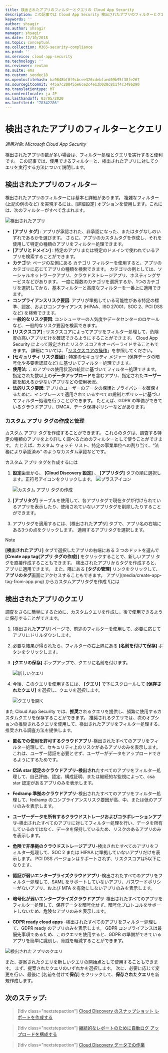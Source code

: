 ```yaml
---
title: 検出されたアプリのフィルターとクエリの Cloud App Security
description: この記事では Cloud App Security 検出されたアプリのフィルターとクエリの一覧を示し、それらを使用する方法について説明します。
keywords: ''
author: shsagir
ms.author: shsagir
manager: shsagir
ms.date: 12/10/2018
ms.topic: conceptual
ms.collection: M365-security-compliance
ms.prod: ''
ms.service: cloud-app-security
ms.technology: ''
ms.reviewer: reutam
ms.suite: ems
ms.custom: seodec18
ms.openlocfilehash: ba9848bf0f9cbcee326cdebfaed09b95f38fe267
ms.sourcegitcommit: 445a7c208455e6ce2c4e13b028c811f4c3486290
ms.translationtype: MT
ms.contentlocale: ja-JP
ms.lasthandoff: 03/05/2020
ms.locfileid: "78342286"
---
```

# <a name="discovered-app-filters-and-queries"></a>検出されたアプリのフィルターとクエリ

*適用対象: Microsoft Cloud App Security*

検出されたアプリの数が多い場合は、フィルター処理とクエリを実行すると便利です。 この記事では、使用できるフィルターと、検出されたアプリに対してクエリを実行する方法について説明します。

## <a name="discovered-app-filters"></a>検出されたアプリのフィルター

検出されたアプリのフィルターには基本と詳細があります。 複雑なフィルター (上記の例のなど) を実現するには、[詳細設定] オプションを使用します。これには、次のフィルターがすべて含まれます。

![検出されたアプリ](media/discovered-apps.png)

- **[アプリ タグ]** : アプリが承認された、非承認になった、またはタグなしのいずれであるかを選びます。 さらに、アプリのカスタムタグを作成し、それを使用して特定の種類のアプリをフィルター処理できます。
- **[アプリとドメイン]** : 特定のアプリまたは特定のドメインで使われているアプリを検索することができます。
- **カテゴリ**: ページの左側にある カテゴリ フィルターを使用すると、アプリのカテゴリに応じてアプリの種類を検索できます。 カテゴリの例としては、ソーシャルネットワークアプリ、クラウドストレージアプリ、ホスティングサービスなどがあります。 一度に複数のカテゴリを選択するか、1つのカテゴリを選択してから、基本フィルターと高度なフィルターを一番上に適用できます。
- **コンプライアンスリスク要因**: アプリが準拠している可能性がある特定の標準、認定、およびコンプライアンス (HIPAA、ISO 27001、SOC 2、PCI DSS など) を検索できます。
- **一般的なリスク要因**: コンシューマーの人気度やデータセンターのロケールなど、一般的なリスク要因を検索できます。
- **[リスクスコア]** : リスクスコアによってアプリをフィルター処理して、危険度の高いアプリだけを確認できるようにすることができます。 Cloud App Security によって設定されたリスク スコアをオーバーライドすることもできます。 詳細については、「[リスクスコアの操作](risk-score.md)」を参照してください。
- **[セキュリティ リスク要因]** : 特定のセキュリティ メジャー (保存データの暗号化や多要素認証など) に基づいてフィルター処理できます。
- **使用法**: このアプリの使用状況の統計に基づいてフィルター処理できます。 指定された数以上の**データアップロード**を含むアプリ、指定された**ユーザー**数を超えるか少ないアプリなどの使用状況。
- **法的リスク要因**: アプリのユーザーのデータの保護とプライバシーを確保するために、インプレースで適用されているすべての規制とポリシーに基づいてフィルター処理を行うことができます。 たとえば、GDPR の準備ができているクラウドアプリ、DMCA、データ保持ポリシーなどがあります。

### <a name="creating-and-managing-custom-app-tags"></a>カスタム アプリ タグの作成と管理

カスタム アプリ タグを作成することができます。
これらのタグは、調査する特定の種類のアプリをより詳しく調べるためのフィルターとして使うことができます。 たとえば、カスタム ウォッチ リスト、特定の事業単位への割り当て、“法務により承認済み” のようなカスタム承認などです。

カスタム アプリ タグを作成するには

1. **設定**歯車から、 **[Cloud Discovery 設定]** 、 **[アプリタグ]** タブの順に選択します。正符号アイコンをクリックします。 ![プラスアイコン](media/plus-icon.png)

   ![カスタム アプリ タグの作成](media/create-app-tag.png)

2. **[アプリタグ]** テーブルを使用して、各アプリタグで現在タグが付けられているアプリを表示したり、使用されていないアプリタグを削除したりすることができます。

3. アプリタグを適用するには、[検出された**アプリ**] タブで、アプリ名の右端にある3つの点をクリックします。 適用するアプリタグを選択します。

> [!NOTE]
>**[検出されたアプリ]** タブで選択したアプリの右端にある 3 つのドットを選んで **[Create app tag\(アプリ タグの作成\)]** をクリックすることで、新しいアプリ タグを直接作成することもできます。 検出されたアプリからタグを作成すると、アプリに適用できます。 また、隅にある **[タグの管理]** リンクをクリックして、**アプリのタグ**画面にアクセスすることもできます。
> アプリ](media/create-app-tag-from-app.png) からカスタムアプリタグを作成 ![には

## <a name="discovered-app-queries"></a>検出されたアプリのクエリ

調査をさらに簡単にするために、カスタムクエリを作成し、後で使用できるように保存することができます。

1. [検出された**アプリ**] ページで、前述のフィルターを使用して、必要に応じてアプリにドリルダウンします。

2. 必要な結果が得られたら、フィルターの右上隅にある **[名前を付けて保存]** ボタンをクリックします。

3. **[クエリの保存]** ポップアップで、クエリに名前を付けます。

    ![新しいクエリ](media/new-query.png)

4. 今後、このクエリを使用するには、 **[クエリ]** で下にスクロールして **[保存されたクエリ]** を選択し、クエリを選択します。

    ![クエリを開く](media/discovered-app-query.png)

また Cloud App Security では、**推奨**されるクエリを提供し、頻繁に使用するカスタムクエリを保存することができます。 推奨されるクエリでは、次のオプションの推奨されるクエリを使用して、検出されたアプリをフィルター処理する、推奨される調査方法を提供します。

- **匿名での使用を許可するクラウドアプリ**-検出されたすべてのアプリをフィルター処理して、セキュリティ上のリスクがあるアプリのみを表示します。これは、ユーザー認証を必要とせず、ユーザーがデータをアップロードできるようにするためです。

- **CSA star 認定のクラウドアプリ-検出され**たすべてのアプリをフィルター処理して、自己評価、認定、構成証明、または継続的な監視によって、csa star 認定があるアプリのみを表示します。

- **Fedramp 準拠のクラウドアプリ**-検出されたすべてのアプリをフィルター処理して、fedramp のコンプライアンスリスク要因が高、中、または低のアプリのみを表示します。

- **ユーザーデータを所有するクラウドストレージおよびコラボレーションアプリ**-検出されたすべてのアプリに対してフィルター処理を行い、データを所有しているのではなく、データを保持しているため、リスクのあるアプリのみを表示します。

- **危険で非準拠のクラウドストレージアプリ**-検出されたすべてのアプリをフィルター処理して、SOC 2 または HIPAA に準拠していないアプリだけを表示します。 PCI DSS バージョンはサポートされず、リスクスコアは5以下になります。

- **認証が弱いエンタープライズクラウドアプリ**-検出されたすべてのアプリをフィルター処理して、SAML をサポートしていないアプリ、パスワードポリシーがないアプリ、および MFA を有効にしないアプリのみを表示します。

- **暗号化が弱いエンタープライズクラウドアプリ**-検出されたすべてのアプリをフィルター処理して、保存データを暗号化せず、暗号化プロトコルをサポートしないため、危険なアプリのみを表示します。

- **GDPR ready cloud apps** -検出されたすべてのアプリをフィルター処理して、GDPR ready のアプリのみを表示します。 GDPR コンプライアンスは最優先事項であるため、このクエリを使用すると、GDPR の準備ができているアプリを簡単に識別し、脅威を軽減することができます。

![検出されたアプリのクエリ](media/queries-discovered-apps.png)

また、提案されたクエリを新しいクエリの開始点として使用することもできます。 まず、提案されたクエリのいずれかを選択します。 次に、必要に応じて変更を行い、最後に [名前を付け**て保存**] をクリックして、**保存されたクエリ**を新規作成します。

## <a name="next-steps"></a>次のステップ:

> [!div class="nextstepaction"]
> [Cloud Discovery のスナップショット レポートを作成する](create-snapshot-cloud-discovery-reports.md)

> [!div class="nextstepaction"]
> [継続的なレポートのために自動ログ アップロードを構成する](configure-automatic-log-upload-for-continuous-reports.md)

> [!div class="nextstepaction"]
> [Cloud Discovery データでの作業](working-with-cloud-discovery-data.md)
